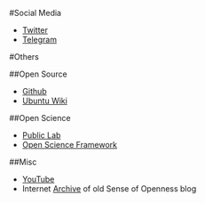 <!--
.. title: Personal Links
.. slug: personal-links
.. date: 2019-03-20 16:06:14 UTC-04:00
.. tags: 
.. category: 
.. link: 
.. description: 
.. type: text
-->

#Social Media

- [Twitter](https://twitter.com/senseopenness )
- [Telegram](https://telegram.me/belkinsa)

#Others

##Open Source

- [Github](https://github.com/belkinsa)
- [Ubuntu Wiki](https://wiki.ubuntu.com/belkinsa)

##Open Science

- [Public Lab](https://publiclab.org/profile/belkinsa)
- [Open Science Framework](https://osf.io/hu2sc/)


##Misc

- [YouTube](https://www.youtube.com/channel/UC-5ykhLNjukKLoOjYf8D5tg)
- Internet [Archive](https://web.archive.org/web/20161030014830/http://senseopenness.com:80/) of old Sense of Openness blog

